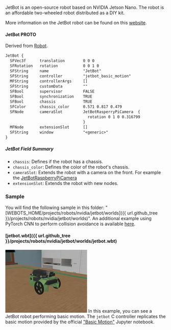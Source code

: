 JetBot is an open-source robot based on NVIDIA Jetson Nano.
The robot is an affordable two-wheeled robot distributed as a DIY kit.

More information on the JetBot robot can be found on this [website](https://jetbot.org).

#### JetBot PROTO

Derived from [Robot](https://cyberbotics.com/doc/reference/robot).

```
JetBot {
  SFVec3f      translation        0 0 0
  SFRotation   rotation           0 0 1 0
  SFString     name               "JetBot"
  SFString     controller         "jetbot_basic_motion"
  MFString     controllerArgs     []
  SFString     customData         ""
  SFBool       supervisor         FALSE
  SFBool       synchronization    TRUE
  SFBool       chassis            TRUE
  SFColor      chassis_color      0.571 0.817 0.479
  SFNode       cameraSlot         JetBotRasperryPiCamera  {
                                    rotation 0 1 0 0.316799
                                  }
  MFNode       extensionSlot      []
  SFString     window             "<generic>"
}
```

##### JetBot Field Summary

- `chassis`: Defines if the robot has a chassis.
- `chassis_color`:  Defines the color of the robot's chassis.
- `cameraSlot`:  Extends the robot with a camera on the front. For example the [JetBotRaspberryPiCamera](https://webots.cloud/run?url=https://github.com/cyberbotics/webots/blob/released/projects/robots/nvidia/jetbot/protos/JetBotRaspberryPiCamera.proto)
- `extensionSlot`: Extends the robot with new nodes.

### Sample

You will find the following sample in this folder: "[WEBOTS\_HOME/projects/robots/nvidia/jetbot/worlds]({{ url.github_tree }}/projects/robots/nvidia/jetbot/worlds)".
An additional example using PyTorch CNN to perform collision avoidance is available [here](https://github.com/cyberbotics/webots-projects/tree/master/projects/nvidia-jetbot-collision-avoidance).

#### [jetbot.wbt]({{ url.github_tree }}/projects/robots/nvidia/jetbot/worlds/jetbot.wbt)

![jetbot.wbt.png](images/jetbot/jetbot.wbt.thumbnail.jpg) In this example, you can see a JetBot robot performing basic motion.
The `jetbot` C controller replicates the basic motion provided by the official ["Basic Motion"](https://github.com/NVIDIA-AI-IOT/jetbot/blob/master/notebooks/basic_motion/basic_motion.ipynb) Jupyter notebook.
